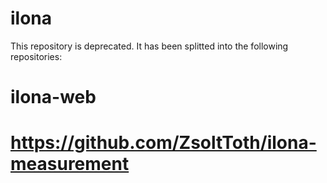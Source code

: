 # ilona
This repository is deprecated.
It has been splitted into the following repositories:
# ilona-web
# https://github.com/ZsoltToth/ilona-measurement
